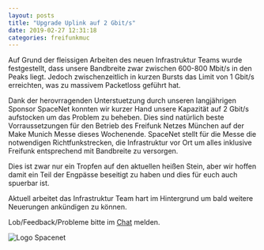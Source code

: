 ```yaml
---
layout: posts
title: "Upgrade Uplink auf 2 Gbit/s"
date: 2019-02-27 12:31:18
categories: freifunkmuc
---
```


Auf Grund der fleissigen Arbeiten des neuen Infrastruktur Teams wurde festgestellt, dass unsere Bandbreite zwar zwischen 600-800 Mbit/s in den Peaks liegt. Jedoch zwischenzeitlich in kurzen Bursts das Limit von 1 Gbit/s erreichten, was zu massivem Packetloss geführt hat.

Dank der herovrragenden Unterstuetzung durch unseren langjährigen Sponsor SpaceNet konnten wir kurzer Hand unsere Kapazität auf 2 Gbit/s aufstocken um das Problem zu beheben.
Dies sind natürlich beste Vorraussetzungen für den Betrieb des Freifunk Netzes München auf der Make Munich Messe dieses Wochenende. SpaceNet stellt für die Messe die notwendigen Richtfunkstrecken, die Infrastruktur vor Ort um alles inklusive Freifunk entsprechend mit Bandbreite zu versorgen.

Dies ist zwar nur ein Tropfen auf den aktuellen heißen Stein, aber wir hoffen damit ein Teil der Engpässe beseitigt zu haben und dies für euch auch spuerbar ist.

Aktuell arbeitet das Infrastruktur Team hart im Hintergrund um bald weitere Neuerungen ankündigen zu können.

Lob/Feedback/Probleme bitte im [Chat](https://chat.ffmuc.net/freifunk/channels/noc) melden.

![Logo Spacenet](/assets/posts/2019-02-27-logo_spacenet.png)
